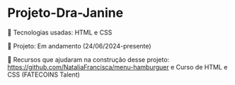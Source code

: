 # Projeto-Dra-Janine

🧰 Tecnologias usadas: HTML e CSS

🔗 Projeto: Em andamento (24/06/2024-presente)

🔗 Recursos que ajudaram na construção desse projeto: https://github.com/NataliaFrancisca/menu-hamburguer e Curso de HTML e CSS (FATECOINS Talent)
